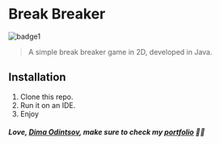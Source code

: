 # Break Breaker

![badge1](https://img.shields.io/badge/java-%23ED8B00.svg?style=for-the-badge&logo=java&logoColor=white)
> A simple break breaker game in 2D, developed in Java.

## Installation
1. Clone this repo.
2. Run it on an IDE.
3. Enjoy

##### Love, [Dima Odintsov](https://github.com/DimaOdin), make sure to check my [portfolio](https://dimaodin.com/) 💜🚀
